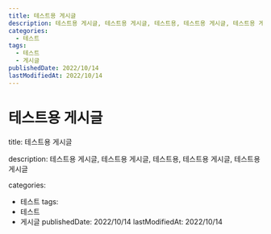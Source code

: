 ```yaml
---
title: 테스트용 게시글
description: 테스트용 게시글, 테스트용 게시글, 테스트용, 테스트용 게시글, 테스트용 게시글
categories:
  - 테스트
tags:
  - 테스트
  - 게시글
publishedDate: 2022/10/14
lastModifiedAt: 2022/10/14
---
```


# 테스트용 게시글

title: 테스트용 게시글

description: 테스트용 게시글, 테스트용 게시글, 테스트용, 테스트용 게시글, 테스트용 게시글

categories:

- 테스트
  tags:
- 테스트
- 게시글
  publishedDate: 2022/10/14
  lastModifiedAt: 2022/10/14
